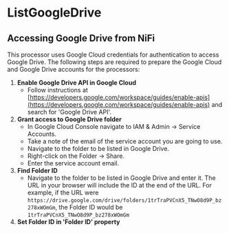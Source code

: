 <!--
  Licensed to the Apache Software Foundation (ASF) under one or more
  contributor license agreements.  See the NOTICE file distributed with
  this work for additional information regarding copyright ownership.
  The ASF licenses this file to You under the Apache License, Version 2.0
  (the "License"); you may not use this file except in compliance with
  the License.  You may obtain a copy of the License at
      http://www.apache.org/licenses/LICENSE-2.0
  Unless required by applicable law or agreed to in writing, software
  distributed under the License is distributed on an "AS IS" BASIS,
  WITHOUT WARRANTIES OR CONDITIONS OF ANY KIND, either express or implied.
  See the License for the specific language governing permissions and
  limitations under the License.
-->

# ListGoogleDrive

## Accessing Google Drive from NiFi

This processor uses Google Cloud credentials for authentication to access Google Drive. The following steps are required
to prepare the Google Cloud and Google Drive accounts for the processors:

1. **Enable Google Drive API in Google Cloud**
    * Follow instructions
      at [https://developers.google.com/workspace/guides/enable-apis](https://developers.google.com/workspace/guides/enable-apis)
      and search for 'Google Drive API'.
2. **Grant access to Google Drive folder**
    * In Google Cloud Console navigate to IAM & Admin -> Service Accounts.
    * Take a note of the email of the service account you are going to use.
    * Navigate to the folder to be listed in Google Drive.
    * Right-click on the Folder -> Share.
    * Enter the service account email.
3. **Find Folder ID**
    * Navigate to the folder to be listed in Google Drive and enter it. The URL in your browser will include the ID at
      the end of the URL. For example, if the URL were
      `https://drive.google.com/drive/folders/1trTraPVCnX5_TNwO8d9P_bz278xWOmGm`, the Folder ID would be
      `1trTraPVCnX5_TNwO8d9P_bz278xWOmGm`
4. **Set Folder ID in 'Folder ID' property**
